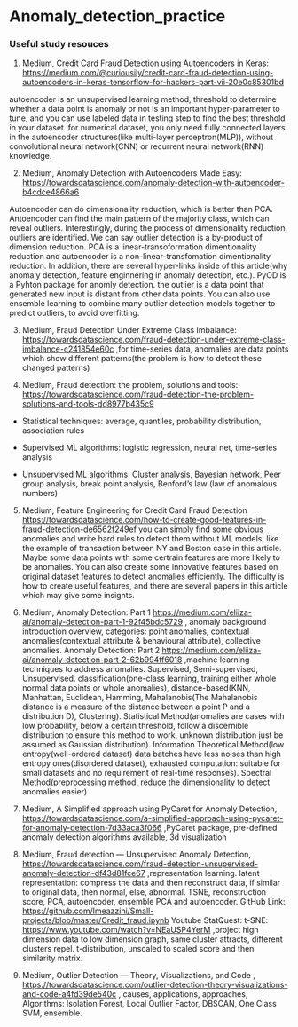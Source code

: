 # Anomaly_detection_practice

<h3>Useful study resouces</h3>

1. Medium, Credit Card Fraud Detection using Autoencoders in Keras: https://medium.com/@curiousily/credit-card-fraud-detection-using-autoencoders-in-keras-tensorflow-for-hackers-part-vii-20e0c85301bd

autoencoder is an unsupervised learning method, threshold to determine whether a data point is anomaly or not is an important hyper-parameter to tune, and you can use labeled data in testing step to find the best threshold in your dataset. for numerical dataset, you only need fully connected layers in the autoencoder structures(like multi-layer perceptron(MLP)), without convolutional neural network(CNN) or recurrent neural network(RNN) knowledge.

2. Medium, Anomaly Detection with Autoencoders Made Easy: https://towardsdatascience.com/anomaly-detection-with-autoencoder-b4cdce4866a6

Autoencoder can do dimensionality reduction, which is better than PCA. Antoencoder can find the main pattern of the majority class, which can reveal outliers. Interestingly, during the process of dimensionality reduction, outliers are identified. We can say outlier detection is a by-product of dimension reduction. PCA is a linear-transoformation dimentionality reduction and autoencoder is a non-linear-transfomation dimentionality reduction. In addition, there are several hyper-links inside of this article(why anomaly detection, feature enginnering in anomaly detection, etc.). PyOD is a Pyhton package for anomly detection. the outlier is a data point that generated new input is distant from other data points. You can also use ensemble learning to combine many outlier detection models together to predict outliers, to avoid overfitting.

3. Medium, Fraud Detection Under Extreme Class Imbalance: https://towardsdatascience.com/fraud-detection-under-extreme-class-imbalance-c241854e60c ,for time-series data, anomalies are data points which show different patterns(the problem is how to detect these changed patterns)

4. Medium, Fraud detection: the problem, solutions and tools: https://towardsdatascience.com/fraud-detection-the-problem-solutions-and-tools-dd8977b435c9

- Statistical techniques: average, quantiles, probability distribution, association rules

- Supervised ML algorithms: logistic regression, neural net, time-series analysis

- Unsupervised ML algorithms: Cluster analysis, Bayesian network, Peer group analysis, break point analysis, Benford’s law (law of anomalous numbers)

5. Medium, Feature Engineering for Credit Card Fraud Detection https://towardsdatascience.com/how-to-create-good-features-in-fraud-detection-de6562f249ef you can simply find some obvious anomalies and write hard rules to detect them without ML models, like the example of transaction between NY and Boston case in this article. Maybe some data points with some certrain features are more likely to be anomalies. You can also create some innovative features based on original dataset features to detect anomalies efficiently. The difficulty is how to create useful features, and there are several papers in this article which may give some insights.

6. Medium, Anomaly Detection: Part 1 https://medium.com/eliiza-ai/anomaly-detection-part-1-92f45bdc5729 , anomaly background introduction overview, categories: point anomalies, contextual anomalies(contextual attribute & behavioural attribute), collective anomalies.  Anomaly Detection: Part 2 https://medium.com/eliiza-ai/anomaly-detection-part-2-62b994ff6018 ,machine learning techniques to address anomalies. Supervised, Semi-supervised, Unsupervised. classification(one-class learning, training either whole normal data points or whole anomalies), distance-based(KNN, Manhattan, Euclidean, Hamming, Mahalanobis(The Mahalanobis distance is a measure of the distance between a point P and a distribution D), Clustering). Statistical Method(anomalies are cases with low probability, below a certain threshold, follow a discernible distribution to ensure this method to work, unknown distribution just be assumed as Gaussian distribution). Information Theoretical Method(low entropy(well-ordered dataset) data batches have less noises than high entropy ones(disordered dataset), exhausted computation: suitable for small datasets and no requirement of real-time responses). Spectral Method(preprocessing method, reduce the dimensionality to detect anomalies easier)

7. Medium, A Simplified approach using PyCaret for Anomaly Detection, https://towardsdatascience.com/a-simplified-approach-using-pycaret-for-anomaly-detection-7d33aca3f066 ,PyCaret package, pre-defined anomaly detection algorithms available, 3d visualization

8. Medium, Fraud detection — Unsupervised Anomaly Detection, https://towardsdatascience.com/fraud-detection-unsupervised-anomaly-detection-df43d81fce67 ,representation learning. latent representation: compress the data and then reconstruct data, if similar to original data, then normal, else, abnormal. TSNE, reconstruction score, PCA, autoencoder, ensemble PCA and autoencoder. GitHub Link: https://github.com/lmeazzini/Small-projects/blob/master/Credit_fraud.ipynb Youtube StatQuest: t-SNE: https://www.youtube.com/watch?v=NEaUSP4YerM ,project high dimension data to low dimension graph, same cluster attracts, different clusters repel. t-distribution, unscaled to scaled score and then similarity matrix.

9. Medium, Outlier Detection — Theory, Visualizations, and Code
, https://towardsdatascience.com/outlier-detection-theory-visualizations-and-code-a4fd39de540c , causes, applications, approaches, Algorithms: Isolation Forest, Local Outlier Factor, DBSCAN, One Class SVM, ensemble.
